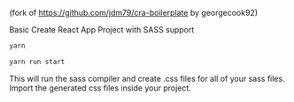 (fork of https://github.com/jdm79/cra-boilerplate by georgecook92)

Basic Create React App Project with SASS support

```js
yarn
```

```js
yarn run start 
```

This will run the sass compiler and create .css files for all of your sass files. Import the generated css files inside your project.
